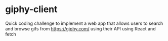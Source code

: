 # giphy-client
 
Quick coding challenge to implement a web app that allows users to search and browse gifs from https://giphy.com/ using their API using React and fetch

